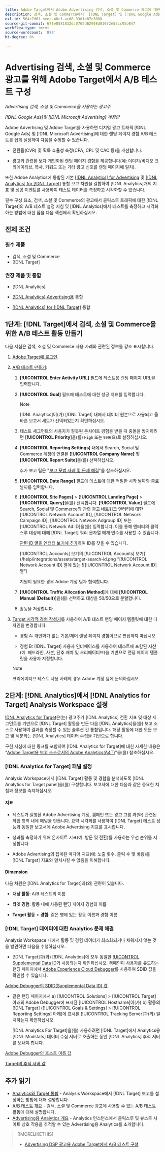 ```yaml
---
title: Adobe Target에서 Adobe Advertising 검색, 소셜 및 Commerce 광고에 대한 A/B 테스트 구성
description: 검색, 소셜 및 Commerce에서  [!DNL Target] 및 [!DNL Google Ads] 광고에 대한 [!DNL Microsoft Advertising] 에서 A/B 테스트를 설정하는 방법에 대해 알아봅니다.
exl-id: 564c7d61-beec-40cf-ac68-83d1e87e3008
source-git-commit: 67fe8581832dc0762d62908d01672e53cc95b847
workflow-type: tm+mt
source-wordcount: '873'
ht-degree: 0%

---
```


# Advertising 검색, 소셜 및 Commerce 광고를 위해 Adobe Target에서 A/B 테스트 구성

*Advertising 검색, 소셜 및 Commerce을 사용하는 광고주*

*[!DNL Google Ads]및 [!DNL Microsoft Advertising] 계정만*

Adobe Advertising 및 Adobe Target을 사용하면 디지털 광고 트래픽 [!DNL Google Ads] 및 [!DNL Microsoft Advertising]에 대한 랜딩 페이지 경험 A/B 테스트를 쉽게 설정하여 다음을 수행할 수 있습니다.

* 전환율(CVR) 및 획득 효율성 측정(CPA, CPL 및 CAC 등)을 개선합니다.

* 광고와 관련된 보다 개인화된 랜딩 페이지 경험을 제공합니다(예: 이미지/비디오 크리에이티브, 복사, 키워드 또는 기타 광고 신호를 랜딩 페이지에 일치).

또한 Adobe Analytics에 통합된 기본 [[!DNL Analytics] for Advertising](/help/integrations/analytics/overview.md) 및 [[!DNL Analytics] for [!DNL Target]](https://experienceleague.adobe.com/docs/target/using/integrate/a4t/a4t.html) 통합 보고 차원을 결합하여 [!DNL Analytics]개의 지표 및 성공 이벤트를 사용하여 테스트 데이터를 측정하고 시각화할 수 있습니다.

필수 구성 요소, 검색, 소셜 및 Commerce의 광고에서 클릭스루 트래픽에 대한 [!DNL Target]의 A/B 테스트 설정 지침 및 [!DNL Analytics]에서 테스트를 측정하고 시각화하는 방법에 대한 팁을 다음 섹션에서 확인하십시오.

## 전제 조건

### 필수 제품

* 검색, 소셜 및 Commerce
* [!DNL Target]

### 권장 제품 및 통합

* [!DNL Analytics]

* [[!DNL Analytics] Advertising용](/help/integrations/analytics/overview.md) 통합<!-- necessary for testing view-throughs, which most advertisers want to do -->

* [[!DNL Analytics] for [!DNL Target]](https://experienceleague.adobe.com/docs/target/using/integrate/a4t/a4t.html) 통합

## 1단계: [!DNL Target]에서 검색, 소셜 및 Commerce을 위한 A/B 테스트 활동 만들기

다음 지침은 검색, 소셜 및 Commerce 사용 사례와 관련된 정보를 강조 표시합니다.

1. [Adobe Target에 로그인](https://experienceleague.adobe.com/docs/target/using/introduction/target-access-from-mac.html).

1. [A/B 테스트 만들기](https://experienceleague.adobe.com/docs/target/using/activities/abtest/create/test-create-ab.html):

   1. **[!UICONTROL Enter Activity URL]** 필드에 테스트용 랜딩 페이지 URL을 입력합니다.

   1. **[!UICONTROL Goal]** 필드에 테스트에 대한 성공 지표를 입력합니다.

      >[!NOTE]
      >
      >[!DNL Analytics]이(가) [!DNL Target] 내에서 데이터 원본으로 사용되고 올바른 보고서 세트가 선택되었는지 확인하십시오.

   1. 테스트 세그먼트의 사용자가 잘못된 온사이트 경험을 받을 때 충돌을 방지하려면 **[!UICONTROL Priority]**&#x200B;을(를) `High` 또는 `999`(으)로 설정하십시오.


   1. **[!UICONTROL Reporting Settings]** 내에서 Search, Social 및 Commerce 계정에 연결된 **[!UICONTROL Company Name]** 및 **[!UICONTROL Report Suite]**&#x200B;을(를) 선택하십시오.

      추가 보고 팁은 &quot;[보고 모범 사례 및 문제 해결](https://experienceleague.adobe.com/docs/analytics/analyze/reports-analytics/report-troubleshooting.html)&quot;을 참조하십시오.

   1. **[!UICONTROL Date Range]** 필드에 테스트에 대한 적절한 시작 날짜와 종료 날짜를 입력합니다.

   1. **[!UICONTROL Site Pages]** > **[!UICONTROL Landing Page]** > **[!UICONTROL Query]**&#x200B;을(를) 선택합니다. **[!UICONTROL Value]** 필드에 Search, Social 및 Commerce의 관련 광고 네트워크 엔터티에 대한 [!UICONTROL Network Account ID], [!UICONTROL Network Campaign ID], [!UICONTROL Network Adgroup ID] 또는 [!UICONTROL Network Ad ID]을(를) 입력합니다. 이를 통해 엔터티의 클릭스루 대상에 대해 [!DNL Target] 쿼리 문자열 매개 변수를 사용할 수 있습니다.

      [관련 ID 열을 엔터티 보기에 추가](/help/search-social-commerce/common-tasks/data-views/custom-default-views-manage.md)하여 ID를 찾을 수 있습니다.

      [!UICONTROL Accounts] 보기의 [!UICONTROL Accounts] 보기](/help/integrations/assets/target-search-id.png "[!UICONTROL Network Account ID] 열에 있는 ![[!UICONTROL Network Account ID] 열")

      지원이 필요한 경우 Adobe 계정 팀과 협력합니다.

   1. **[!UICONTROL Traffic Allocation Method]**&#x200B;에 대해 **[!UICONTROL Manual (Default)]**&#x200B;을(를) 선택하고 대상을 50/50으로 분할합니다.

   1. 활동을 저장합니다.

1. [Target 시각적 경험 작성기](https://experienceleague.adobe.com/docs/target/using/activities/abtest/create/test-create-ab.html)를 사용하여 A/B 테스트 랜딩 페이지 템플릿에 대한 디자인을 변경합니다.

   * 경험 A: 개인화가 없는 기본/제어 랜딩 페이지 경험이므로 편집하지 마십시오.

   * 경험 B: [!DNL Target] 사용자 인터페이스를 사용하여 테스트에 포함된 자산(예: 헤드라인, 사본, 단추 배치 및 크리에이티브)을 기반으로 랜딩 페이지 템플릿을 사용자 지정합니다.

   >[!NOTE]
   >
   >크리에이티브 테스트 사용 사례의 경우 Adobe 계정 팀에 문의하십시오.

## 2단계: [!DNL Analytics]에서 [!DNL Analytics for Target] Analysis Workspace 설정

[!DNL Analytics for Target](A4T)은(는) 광고주가 [!DNL Analytics] 전환 지표 및 대상 세그먼트를 기반으로 [!DNL Target] 활동을 만든 다음 [!DNL Analytics]을(를) 보고 소스로 사용하여 결과를 측정할 수 있는 솔루션 간 통합입니다. 해당 활동에 대한 모든 보고 및 세분화는 [!DNL Analytics] 데이터 수집을 기반으로 합니다.

구현 지침에 대한 링크를 포함하여 [!DNL Analytics for Target]에 대한 자세한 내용은 &quot;[Adobe Target용 보고 소스로서의 Adobe Analytics(A4T)](https://experienceleague.adobe.com/docs/target/using/integrate/a4t/a4t.html)&quot;을(를) 참조하십시오.

### [!DNL Analytics for Target] 패널 설정

Analysis Workspace에서 [!DNL Target] 활동 및 경험을 분석하도록 [!DNL Analytics for Target panel]을(를) 구성합니다. 보고서에 대한 다음과 같은 중요한 지침과 정보를 숙지하십시오.

#### 지표

* 테스트가 실행된 Adobe Advertising 계정, 캠페인 또는 광고 그룹 <!-- only applicable entities? -->과(와) 관련된 작업 영역 내에 패널을 만듭니다. 요약 시각화를 사용하여 [!DNL Target] 테스트 성능과 동일한 보고서에 Adobe Advertising 지표를 표시합니다.

* 성과를 측정하기 위해 온사이트 지표(예: 방문 및 전환)를 사용하는 우선 순위를 지정합니다.

* Adobe Advertising의 집계된 미디어 지표(예: 노출 횟수, 클릭 수 및 비용)를 [!DNL Target] 지표와 일치시킬 수 없음을 이해합니다.

#### Dimension

다음 차원은 [!DNL Analytics for Target]과(와) 관련이 있습니다.

* **대상 활동**: A/B 테스트의 이름

* **타겟 경험**: 활동 내에 사용된 랜딩 페이지 경험의 이름

* **Target 활동** > **경험**: 같은 행에 있는 활동 이름과 경험 이름

### [!DNL Target] 데이터에 대한 Analytics 문제 해결

Analysis Workspace 내에서 활동 및 경험 데이터가 최소화되거나 채워지지 않는 것을 발견하면 다음을 수행하십시오.

* [!DNL Target]과(와) [!DNL Analytics]에 모두 동일한 [!UICONTROL Supplemental Data ID](SDID)가 사용되는지 확인하십시오. 캠페인이 사용자를 유도하는 랜딩 페이지에서 [Adobe Experience Cloud Debugger](https://experienceleague.adobe.com/docs/target-learn/tutorials/troubleshooting/troubleshoot-with-the-experience-cloud-debugger.html)를 사용하여 SDID 값을 확인할 수 있습니다.

[Adobe Debugger의 SDID(Supplemental Data ID) 값](/help/integrations/assets/target-troubleshooting-sdid.png)

* 같은 랜딩 페이지에서 a) [!UICONTROL Solutions] > [!UICONTROL Target] 아래의 Adobe Debugger에 표시된 [!UICONTROL Hostname]이(가) b) 활동의 [!DNL Target] ([!UICONTROL Goals & Settings] > [!UICONTROL Reporting Settings] 아래)에 표시된 [!UICONTROL Tracking Server]과(와) 일치하는지 확인하십시오.

  [!DNL Analytics For Target]을(를) 사용하려면 [!DNL Target]에서 Analytics용 [!DNL Modstats] 데이터 수집 서버로 호출하는 동안 [!DNL Analytics] 추적 서버를 보내야 합니다.<!-- just "to Analytics?"-->

[Adobe Debugger의 호스트 이름 값](/help/integrations/assets/target-troubleshooting-hostname.png)

[Target의 추적 서버 값](/help/integrations/assets/target-troubleshooting-tracking-server.png)

## 추가 읽기

* [Analytics와 Target 통합](https://experienceleague.adobe.com/docs/target-learn/tutorials/integrations/3.2-target-analytics.html) - Analysis Workspace에서 [!DNL Target] 보고를 설정하는 방법에 대해 설명합니다.
* [A/B 테스트 개요](https://experienceleague.adobe.com/docs/target/using/activities/abtest/test-ab.html) - 검색, 소셜 및 Commerce 광고에 사용할 수 있는 A/B 테스트 활동에 대해 설명합니다.
* [Advertising용 Analytics 개요](/help/integrations/analytics/overview.md) - Analytics 인스턴스에서 클릭스루 및 뷰스루 사이트 상호 작용을 추적할 수 있는 Advertising용 Analytics를 소개합니다.

>[!MORELIKETHIS]
>
>* [Advertising DSP 광고용 Adobe Target에서 A/B 테스트 구성](ab-tests-dsp.md)
